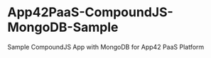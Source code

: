 App42PaaS-CompoundJS-MongoDB-Sample
===================================

Sample CompoundJS App with MongoDB for App42 PaaS Platform
